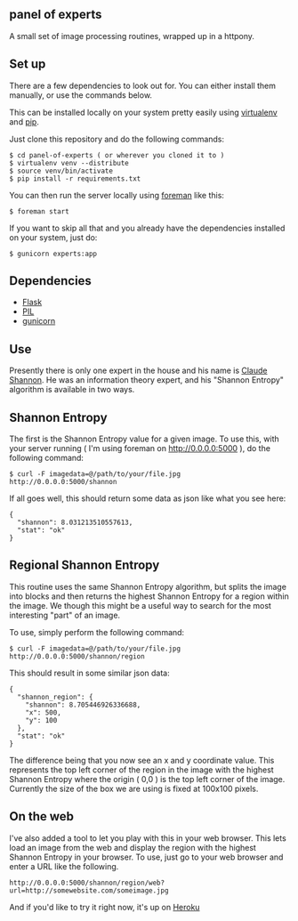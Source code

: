 panel of experts
---

A small set of image processing routines, wrapped up in a httpony.

Set up
---

There are a few dependencies to look out for. You can either install them manually, or use the commands below.

This can be installed locally on your system pretty easily using [virtualenv](https://pypi.python.org/pypi/virtualenv) and [pip](http://www.pip-installer.org/).

Just clone this repository and do the following commands:

    $ cd panel-of-experts ( or wherever you cloned it to )
    $ virtualenv venv --distribute
    $ source venv/bin/activate
    $ pip install -r requirements.txt

You can then run the server locally using [foreman](http://theforeman.org/) like this:

    $ foreman start

If you want to skip all that and you already have the dependencies installed on your system, just do:

    $ gunicorn experts:app


Dependencies
---

* [Flask](http://flask.pocoo.org/)
* [PIL](http://www.pythonware.com/products/pil/)
* [gunicorn](http://gunicorn.org/)

Use
---

Presently there is only one expert in the house and his name is [Claude Shannon](http://en.wikipedia.org/wiki/Claude_Shannon). He was an information theory expert, and his "Shannon Entropy" algorithm is available in two ways.

Shannon Entropy
---

The first is the Shannon Entropy value for a given image. To use this, with your server running ( I'm using foreman on http://0.0.0.0:5000 ), do the following command:

    $ curl -F imagedata=@/path/to/your/file.jpg http://0.0.0.0:5000/shannon

If all goes well, this should return some data as json like what you see here:

    {
	  "shannon": 8.031213510557613, 
	  "stat": "ok"
	}
	
Regional Shannon Entropy
---

This routine uses the same Shannon Entropy algorithm, but splits the image into blocks and then returns the highest Shannon Entropy for a region within the image. We though this might be a useful way to search for the most interesting "part" of an image.

To use, simply perform the following command:

    $ curl -F imagedata=@/path/to/your/file.jpg http://0.0.0.0:5000/shannon/region

This should result in some similar json data:

    { 
	  "shannon_region": {
	    "shannon": 8.705446926336688, 
	    "x": 500, 
	    "y": 100
	  }, 
	  "stat": "ok"
	}
	
The difference being that you now see an x and y coordinate value. This represents the top left corner of the region in the image with the highest Shannon Entropy where the origin ( 0,0 ) is the top left corner of the image. Currently the size of the box we are using is fixed at 100x100 pixels.

On the web
---

I've also added a tool to let you play with this in your web browser. This lets load an image from the web and display the region with the highest Shannon Entropy in your browser. To use, just go to your web browser and enter a URL like the following.

    http://0.0.0.0:5000/shannon/region/web?url=http://somewebsite.com/someimage.jpg

And if you'd like to try it right now, it's up on [Heroku](http://panel-of-experts.herokuapp.com/shannon/region/web?url=http://images.collection.cooperhewitt.org/44047_34b5838a8cd2a176_b.jpg)

